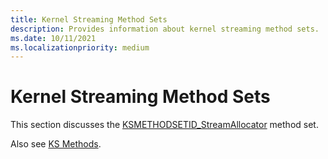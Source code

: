 ```yaml
---
title: Kernel Streaming Method Sets
description: Provides information about kernel streaming method sets.
ms.date: 10/11/2021
ms.localizationpriority: medium
---
```


# Kernel Streaming Method Sets

This section discusses the [KSMETHODSETID_StreamAllocator](ksmethodsetid-streamallocator.md) method set.

Also see [KS Methods](./ks-methods.md).
